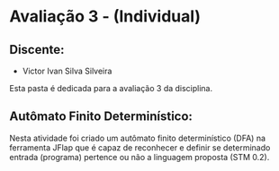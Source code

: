 # Avaliação 3 - (Individual)

## Discente: 
  - Victor Ivan Silva Silveira

Esta pasta é dedicada para a avaliação 3 da disciplina.

## Autômato Finito Determinístico:
Nesta atividade foi criado um autômato finito determinístico (DFA) na ferramenta JFlap que é capaz
de reconhecer e definir se determinado entrada (programa) pertence ou não a linguagem proposta (STM 0.2).